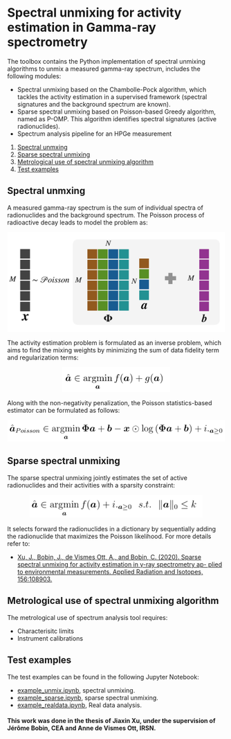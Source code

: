 #  Spectral unmixing for activity estimation in Gamma-ray spectrometry
The toolbox contains the Python implementation of spectral unmixing algorithms to unmix a measured gamma-ray spectrum, includes the following modules:
* Spectral unmixing based on the Chambolle-Pock algorithm, which tackles the activity estimation in a supervised framework (spectral signatures and the background spectrum are known).
* Sparse spectral unmixing based on Poisson-based Greedy algorithm, named as P-OMP. This algorithm identifies spectral signatures (active radionuclides).
* Spectrum analysis pipeline for an HPGe measurement

1. [Spectral unmxing](#unmix )
2. [Sparse spectral unmixing](#sparseunmix)
3. [Metrological use of spectral unmixing algorithm](#data)
4. [Test examples](#test)

## Spectral unmxing <a name="unmix"></a>
A measured gamma-ray spectrum is the sum of individual spectra of radionuclides and the background spectrum. The Poisson process of radioactive decay leads to model the problem as: 
<p align="center">
<img src=figures/model.png width=600>
</p>
The activity estimation problem is formulated as an inverse problem, which aims to find the mixing weights by minimizing the sum of data fidelity term and regularization terms:
<p align="center">
<img src=figures/fig1.png width=250>
</p>
Along with the non-negativity penalization, the Poisson statistics-based estimator can be formulated as follows:
<p align="center">
<img src=figures/fig2.png width=550>
</p>

## Sparse spectral unmixing <a name="sparseunmix"></a>
The sparse spectral unmixing jointly estimates the set of active radionuclides and their activities with a sparsity constraint:
<p align="center">
<img src=figures/fig3.png width=400>
</p>
It selects forward the radionuclides in a dictionary by sequentially adding the radionuclide that maximizes the Poisson likelihood. For more details refer to:
</p>

* [Xu, J., Bobin, J., de Vismes Ott, A., and Bobin, C. (2020). Sparse spectral unmixing for activity estimation in γ-ray spectrometry ap- plied to environmental measurements. Applied Radiation and Isotopes, 156:108903.](https://www.sciencedirect.com/science/article/abs/pii/S0969804319303422)

## Metrological use of spectral unmixing algorithm <a name="data"></a>
The metrological use of spectrum analysis tool requires:

* Characterisitc limits
* Instrument calibrations

## Test examples<a name="test"></a>
The test examples can be found in the following Jupyter Notebook:

* [example_unmix.ipynb](https://github.com/IRSN-LMRE/Gamma-raySpectralUnmixing/blob/master/example_unmix.ipynb), spectral unmixing.
* [example_sparse.ipynb](https://github.com/IRSN-LMRE/Gamma-raySpectralUnmixing/blob/master/example_sparse.ipynb), sparse spectral unmixing.
* [example_realdata.ipynb](https://github.com/IRSN-LMRE/Gamma-raySpectralUnmixing/blob/master/example_realdata.ipynb), Real data analysis.

#### This work was done in the thesis of Jiaxin Xu, under the supervision of Jérôme Bobin, CEA and Anne de Vismes Ott, IRSN.

